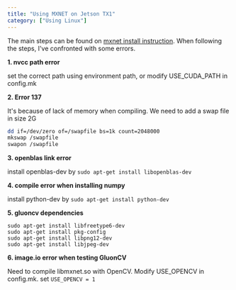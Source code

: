 ```yaml
---
title: "Using MXNET on Jetson TX1"
category: ["Using Linux"]
---
```


The main steps can be found on [mxnet install instruction](https://mxnet.apache.org/versions/master/install/index.html?platform=Devices&language=Python). When following the steps, I've confronted with some errors.

**1. nvcc path error**

set the correct path using environment path, or modify USE_CUDA_PATH in config.mk

**2. Error 137**

It's because of lack of memory when compiling. We need to add a swap file in size 2G

```bash
dd if=/dev/zero of=/swapfile bs=1k count=2048000
mkswap /swapfile
swapon /swapfile
```

**3. openblas link error**

install openblas-dev by `sudo apt-get install libopenblas-dev`

**4. compile error when installing numpy**

install python-dev by `sudo apt-get install python-dev`

**5. gluoncv dependencies**

```
sudo apt-get install libfreetype6-dev
sudo apt-get install pkg-config
sudo apt-get install libpng12-dev
sudo apt-get install libjpeg-dev
```

**6. image.io error when testing GluonCV**

Need to compile libmxnet.so with OpenCV. Modify USE_OPENCV in config.mk. set `USE_OPENCV = 1`
